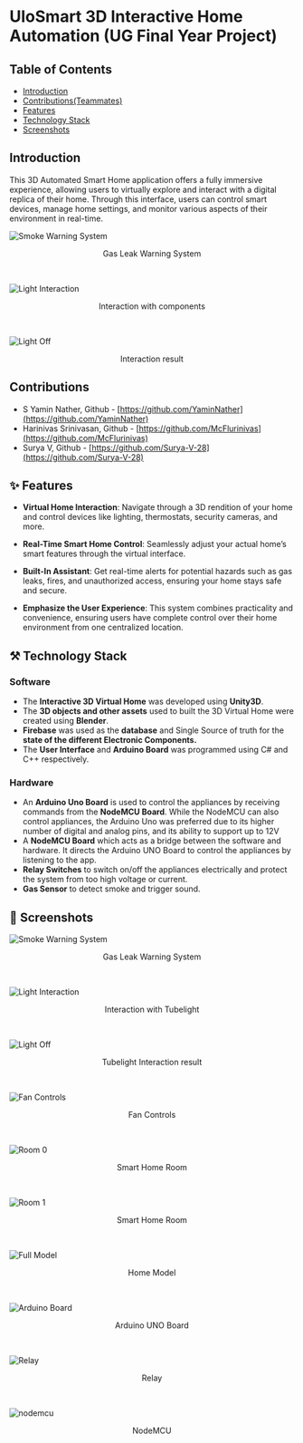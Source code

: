# UloSmart 3D Interactive Home Automation (UG Final Year Project)
## Table of Contents
- [Introduction](#introduction)
- [Contributions(Teammates)](#contributions)
- [Features](#features)
- [Technology Stack](#technology-stack)
- [Screenshots](#screenshots)

## Introduction
This 3D Automated Smart Home application offers a fully immersive experience, allowing users to virtually explore and interact with a digital replica of their home. Through this interface, users can control smart devices, manage home settings, and monitor various aspects of their environment in real-time.
<br />

![Smoke Warning System](readme_images/smoke_warning_system.jpg)
<p align="middle">Gas Leak Warning System</p>
<br />

![Light Interaction](readme_images/light_interaction.jpg)
<p align="middle">Interaction with components</p>
<br />

![Light Off](readme_images/light_off.jpg)
<p align="middle">Interaction result</p>

## Contributions
- S Yamin Nather, Github - [https://github.com/YaminNather](https://github.com/YaminNather)
- Harinivas Srinivasan, Github - [https://github.com/McFlurinivas](https://github.com/McFlurinivas)
- Surya V, Github - [https://github.com/Surya-V-28](https://github.com/Surya-V-28)

## ✨ Features 
- **Virtual Home Interaction**: Navigate through a 3D rendition of your home and control devices like lighting, thermostats, security cameras, and more.

- **Real-Time Smart Home Control**: Seamlessly adjust your actual home’s smart features through the virtual interface.

- **Built-In Assistant**: Get real-time alerts for potential hazards such as gas leaks, fires, and unauthorized access, ensuring your home stays safe and secure.

- **Emphasize the User Experience**: This system combines practicality and convenience, ensuring users have complete control over their home environment from one centralized location.
  
## ⚒️ Technology Stack
### Software
- The **Interactive 3D Virtual Home** was developed using **Unity3D**.
- The **3D objects and other assets** used to built the 3D Virtual Home were created using **Blender**.
- **Firebase** was used as the **database** and Single Source of truth for the **state of the different Electronic Components.**
- The **User Interface** and **Arduino Board** was programmed using C# and C++ respectively.

### Hardware
- An **Arduino Uno Board** is used to control the appliances by receiving commands from the **NodeMCU Board**. While the NodeMCU can also control appliances, the Arduino Uno was preferred due to its higher number of digital and analog pins, and its ability to support up to 12V
- A **NodeMCU Board** which acts as a bridge between the software and hardware. It directs the Arduino UNO Board to control the appliances by listening to the app.
- **Relay Switches** to switch on/off the appliances electrically and protect the system from too high voltage or current.
- **Gas Sensor** to detect smoke and trigger sound.

## 📸 Screenshots
![Smoke Warning System](readme_images/smoke_warning_system.jpg)
<p align="middle">Gas Leak Warning System</p>
<br />

![Light Interaction](readme_images/light_interaction.jpg)
<p align="middle">Interaction with Tubelight<p>
<br />

![Light Off](readme_images/light_off.jpg)
<p align="middle">Tubelight Interaction result</p>
<br />

![Fan Controls](readme_images/fan_controls.jpg)
<p align="middle">Fan Controls</p>
<br />

![Room 0](readme_images/room_overview_0.jpg)
<p align="middle">Smart Home Room</p>
<br />

![Room 1](readme_images/room_overview_1.jpg)
<p align="middle">Smart Home Room</p>
<br />

![Full Model](readme_images/full_model.jpg)
<p align="middle">Home Model</p>
<br />

![Arduino Board](readme_images/arduino_board.jpg)
<p align="middle">Arduino UNO Board</p>
<br />

![Relay](readme_images/relay.jpg)
<p align="middle">Relay</p>
<br />

![nodemcu](readme_images/nodemcu.jpg)
<p align="middle">NodeMCU</p>
<br />
